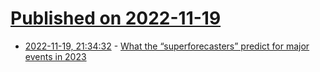 # [Published on 2022-11-19](index.md)

* [2022-11-19, 21:34:32](https://news.ycombinator.com/item?id=33675003) - [What the “superforecasters” predict for major events in 2023](https://www.economist.com/the-world-ahead/2022/11/18/what-the-superforecasters-predict-for-major-events-in-2023)
